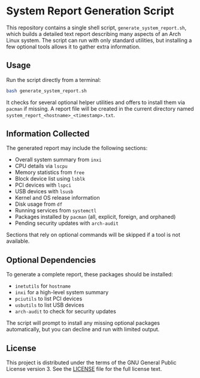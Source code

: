 # System Report Generation Script

This repository contains a single shell script, `generate_system_report.sh`,
which builds a detailed text report describing many aspects of an Arch Linux
system. The script can run with only standard utilities, but installing a few
optional tools allows it to gather extra information.

## Usage

Run the script directly from a terminal:

```bash
bash generate_system_report.sh
```

It checks for several optional helper utilities and offers to install them via `pacman`
if missing. A report file will be created in the current directory named
`system_report_<hostname>_<timestamp>.txt`.

## Information Collected

The generated report may include the following sections:

- Overall system summary from `inxi`
- CPU details via `lscpu`
- Memory statistics from `free`
- Block device list using `lsblk`
- PCI devices with `lspci`
- USB devices with `lsusb`
- Kernel and OS release information
- Disk usage from `df`
- Running services from `systemctl`
- Packages installed by `pacman` (all, explicit, foreign, and orphaned)
- Pending security updates with `arch-audit`

Sections that rely on optional commands will be skipped if a tool is not
available.

## Optional Dependencies

To generate a complete report, these packages should be installed:

- `inetutils` for `hostname`
- `inxi` for a high-level system summary
- `pciutils` to list PCI devices
- `usbutils` to list USB devices
- `arch-audit` to check for security updates

The script will prompt to install any missing optional packages automatically, but you can
decline and run with limited output.

## License

This project is distributed under the terms of the GNU General Public License
version 3. See the [LICENSE](LICENSE) file for the full license text.
